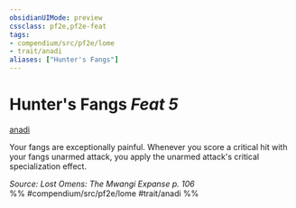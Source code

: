 ```yaml
---
obsidianUIMode: preview
cssclass: pf2e,pf2e-feat
tags:
- compendium/src/pf2e/lome
- trait/anadi
aliases: ["Hunter's Fangs"]
---
```

# Hunter's Fangs  *Feat 5*  
[anadi](/rules/traits/anadi-lome.md)  


Your fangs are exceptionally painful. Whenever you score a critical hit with your fangs unarmed attack, you apply the unarmed attack's critical specialization effect.

*Source: Lost Omens: The Mwangi Expanse p. 106*  
%% #compendium/src/pf2e/lome #trait/anadi %%